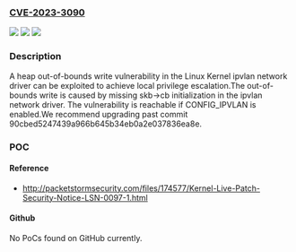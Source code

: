 ### [CVE-2023-3090](https://cve.mitre.org/cgi-bin/cvename.cgi?name=CVE-2023-3090)
![](https://img.shields.io/static/v1?label=Product&message=Kernel&color=blue)
![](https://img.shields.io/static/v1?label=Version&message=3.19%3C%206.4%20&color=brighgreen)
![](https://img.shields.io/static/v1?label=Vulnerability&message=CWE-787%20Out-of-bounds%20Write&color=brighgreen)

### Description

A heap out-of-bounds write vulnerability in the Linux Kernel ipvlan network driver can be exploited to achieve local privilege escalation.The out-of-bounds write is caused by missing skb->cb  initialization in the ipvlan network driver. The vulnerability is reachable if CONFIG_IPVLAN is enabled.We recommend upgrading past commit 90cbed5247439a966b645b34eb0a2e037836ea8e.

### POC

#### Reference
- http://packetstormsecurity.com/files/174577/Kernel-Live-Patch-Security-Notice-LSN-0097-1.html

#### Github
No PoCs found on GitHub currently.

